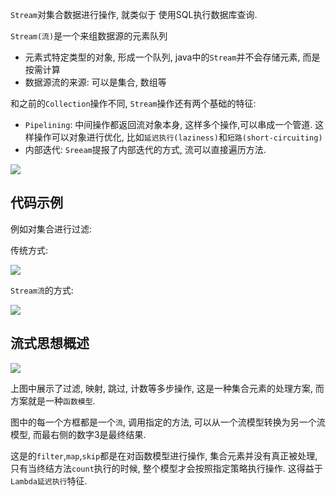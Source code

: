 `Stream`对集合数据进行操作, 就类似于 使用SQL执行数据库查询.

`Stream(流)`是一个来组数据源的元素队列

- 元素式特定类型的对象, 形成一个队列, java中的`Stream`并不会存储元素, 而是按需计算
- 数据源流的来源: 可以是集合, 数组等

和之前的`Collection`操作不同, `Stream`操作还有两个基础的特征:

- `Pipelining`: 中间操作都返回流对象本身, 这样多个操作,可以串成一个管道. 这样操作可以对象进行优化, 比如`延迟执行(laziness)`和`短路(short-circuiting)`
- 内部迭代: `Sreeam`提报了内部迭代的方式, 流可以直接遍历方法.



![](https://pic.superbed.cn/item/5e0dd46076085c3289660d31.jpg)



## 代码示例

例如对集合进行过滤:

传统方式:

![](https://pic.superbed.cn/item/5e0954c276085c3289a1141c.jpg)

`Stream流`的方式:

![](https://pic.superbed.cn/item/5e0954ec76085c3289a11b3c.jpg)

## 流式思想概述

![](https://pic.superbed.cn/item/5e09551f76085c3289a123a9.jpg)

上图中展示了过滤, 映射, 跳过, 计数等多步操作, 这是一种集合元素的处理方案, 而方案就是一种`函数模型`.

图中的每一个方框都是一个`流`, 调用指定的方法, 可以从一个流模型转换为另一个流模型, 而最右侧的数字3是最终结果.

这是的`filter`,`map`,`skip`都是在对函数模型进行操作, 集合元素并没有真正被处理, 只有当终结方法`count`执行的时候, 整个模型才会按照指定策略执行操作. 这得益于`Lambda延迟执行`特征.





























































